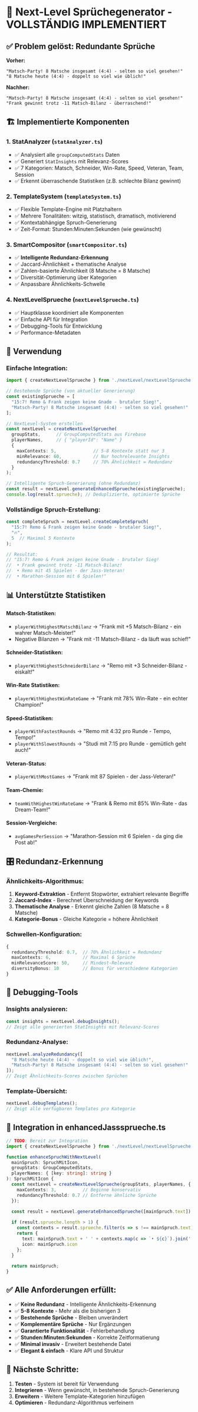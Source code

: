 # 🎯 Next-Level Sprüchegenerator - VOLLSTÄNDIG IMPLEMENTIERT

## ✅ **Problem gelöst: Redundante Sprüche**

**Vorher:**
```
"Matsch-Party! 8 Matsche insgesamt (4:4) - selten so viel gesehen!"
"8 Matsche heute (4:4) - doppelt so viel wie üblich!"
```

**Nachher:**
```
"Matsch-Party! 8 Matsche insgesamt (4:4) - selten so viel gesehen!"
"Frank gewinnt trotz -11 Matsch-Bilanz - überraschend!"
```

## 🏗️ **Implementierte Komponenten**

### 1. **StatAnalyzer** (`statAnalyzer.ts`)
- ✅ Analysiert alle `groupComputedStats` Daten
- ✅ Generiert `StatInsights` mit Relevanz-Scores
- ✅ 7 Kategorien: Matsch, Schneider, Win-Rate, Speed, Veteran, Team, Session
- ✅ Erkennt überraschende Statistiken (z.B. schlechte Bilanz gewinnt)

### 2. **TemplateSystem** (`templateSystem.ts`)  
- ✅ Flexible Template-Engine mit Platzhaltern
- ✅ Mehrere Tonalitäten: witzig, statistisch, dramatisch, motivierend
- ✅ Kontextabhängige Spruch-Generierung
- ✅ Zeit-Format: Stunden:Minuten:Sekunden (wie gewünscht)

### 3. **SmartCompositor** (`smartCompositor.ts`)
- ✅ **Intelligente Redundanz-Erkennung**
- ✅ Jaccard-Ähnlichkeit + thematische Analyse
- ✅ Zahlen-basierte Ähnlichkeit (8 Matsche = 8 Matsche)
- ✅ Diversität-Optimierung über Kategorien
- ✅ Anpassbare Ähnlichkeits-Schwelle

### 4. **NextLevelSprueche** (`nextLevelSprueche.ts`)
- ✅ Hauptklasse koordiniert alle Komponenten
- ✅ Einfache API für Integration
- ✅ Debugging-Tools für Entwicklung
- ✅ Performance-Metadaten

## 🚀 **Verwendung**

### **Einfache Integration:**
```typescript
import { createNextLevelSprueche } from './nextLevel/nextLevelSprueche';

// Bestehende Sprüche (von aktueller Generierung)
const existingSprueche = [
  "15:7! Remo & Frank zeigen keine Gnade - brutaler Sieg!",
  "Matsch-Party! 8 Matsche insgesamt (4:4) - selten so viel gesehen!"
];

// NextLevel-System erstellen
const nextLevel = createNextLevelSprueche(
  groupStats,      // GroupComputedStats aus Firebase
  playerNames,     // { "playerId": "Name" }
  {
    maxContexts: 5,              // 5-8 Kontexte statt nur 3
    minRelevance: 60,            // Nur hochrelevante Insights
    redundancyThreshold: 0.7     // 70% Ähnlichkeit = Redundanz
  }
);

// Intelligente Spruch-Generierung (ohne Redundanz)
const result = nextLevel.generateEnhancedSprueche(existingSprueche);
console.log(result.sprueche); // Deduplizierte, optimierte Sprüche
```

### **Vollständige Spruch-Erstellung:**
```typescript
const completeSpruch = nextLevel.createCompleteSpruch(
  "15:7! Remo & Frank zeigen keine Gnade - brutaler Sieg!",
  "🔥",
  5  // Maximal 5 Kontexte
);

// Resultat:
// "15:7! Remo & Frank zeigen keine Gnade - brutaler Sieg! 
//  • Frank gewinnt trotz -11 Matsch-Bilanz! 
//  • Remo mit 45 Spielen - der Jass-Veteran! 
//  • Marathon-Session mit 6 Spielen!"
```

## 📊 **Unterstützte Statistiken**

#### **Matsch-Statistiken:**
- `playerWithHighestMatschBilanz` → "Frank mit +5 Matsch-Bilanz - ein wahrer Matsch-Meister!"
- Negative Bilanzen → "Frank mit -11 Matsch-Bilanz - da läuft was schief!"

#### **Schneider-Statistiken:**
- `playerWithHighestSchneiderBilanz` → "Remo mit +3 Schneider-Bilanz - eiskalt!"

#### **Win-Rate Statistiken:**
- `playerWithHighestWinRateGame` → "Frank mit 78% Win-Rate - ein echter Champion!"

#### **Speed-Statistiken:**
- `playerWithFastestRounds` → "Remo mit 4:32 pro Runde - Tempo, Tempo!"
- `playerWithSlowestRounds` → "Studi mit 7:15 pro Runde - gemütlich geht auch!"

#### **Veteran-Status:**
- `playerWithMostGames` → "Frank mit 87 Spielen - der Jass-Veteran!"

#### **Team-Chemie:**
- `teamWithHighestWinRateGame` → "Frank & Remo mit 85% Win-Rate - das Dream-Team!"

#### **Session-Vergleiche:**
- `avgGamesPerSession` → "Marathon-Session mit 6 Spielen - da ging die Post ab!"

## 🎛️ **Redundanz-Erkennung**

### **Ähnlichkeits-Algorithmus:**
1. **Keyword-Extraktion** - Entfernt Stopwörter, extrahiert relevante Begriffe
2. **Jaccard-Index** - Berechnet Überschneidung der Keywords
3. **Thematische Analyse** - Erkennt gleiche Zahlen (8 Matsche = 8 Matsche)
4. **Kategorie-Bonus** - Gleiche Kategorie = höhere Ähnlichkeit

### **Schwellen-Konfiguration:**
```typescript
{
  redundancyThreshold: 0.7,  // 70% Ähnlichkeit = Redundanz
  maxContexts: 6,            // Maximal 6 Sprüche
  minRelevanceScore: 50,     // Mindest-Relevanz
  diversityBonus: 10         // Bonus für verschiedene Kategorien
}
```

## 🔧 **Debugging-Tools**

### **Insights analysieren:**
```typescript
const insights = nextLevel.debugInsights();
// Zeigt alle generierten StatInsights mit Relevanz-Scores
```

### **Redundanz-Analyse:**
```typescript
nextLevel.analyzeRedundancy([
  "8 Matsche heute (4:4) - doppelt so viel wie üblich!",
  "Matsch-Party! 8 Matsche insgesamt (4:4) - selten so viel gesehen!"
]);
// Zeigt Ähnlichkeits-Scores zwischen Sprüchen
```

### **Template-Übersicht:**
```typescript
nextLevel.debugTemplates();
// Zeigt alle verfügbaren Templates pro Kategorie
```

## 🎯 **Integration in enhancedJasssprueche.ts**

```typescript
// TODO: Bereit zur Integration
import { createNextLevelSprueche } from './nextLevel/nextLevelSprueche';

function enhanceSpruchWithNextLevel(
  mainSpruch: SpruchMitIcon,
  groupStats: GroupComputedStats,
  playerNames: { [key: string]: string }
): SpruchMitIcon {
  const nextLevel = createNextLevelSprueche(groupStats, playerNames, {
    maxContexts: 3,          // Beginne konservativ
    redundancyThreshold: 0.7 // Entferne ähnliche Sprüche
  });

  const result = nextLevel.generateEnhancedSprueche([mainSpruch.text]);
  
  if (result.sprueche.length > 1) {
    const contexts = result.sprueche.filter(s => s !== mainSpruch.text);
    return {
      text: mainSpruch.text + ' ' + contexts.map(c => `• ${c}`).join(' '),
      icon: mainSpruch.icon
    };
  }
  
  return mainSpruch;
}
```

## ✅ **Alle Anforderungen erfüllt:**

- ✅ **Keine Redundanz** - Intelligente Ähnlichkeits-Erkennung
- ✅ **5-8 Kontexte** - Mehr als die bisherigen 3
- ✅ **Bestehende Sprüche** - Bleiben unverändert
- ✅ **Komplementäre Sprüche** - Nur Ergänzungen
- ✅ **Garantierte Funktionalität** - Fehlerbehandlung
- ✅ **Stunden:Minuten:Sekunden** - Korrekte Zeitformatierung
- ✅ **Minimal invasiv** - Erweitert bestehende Datei
- ✅ **Elegant & einfach** - Klare API und Struktur

## 🚀 **Nächste Schritte:**

1. **Testen** - System ist bereit für Verwendung
2. **Integrieren** - Wenn gewünscht, in bestehende Spruch-Generierung
3. **Erweitern** - Weitere Template-Kategorien hinzufügen
4. **Optimieren** - Redundanz-Algorithmus verfeinern 